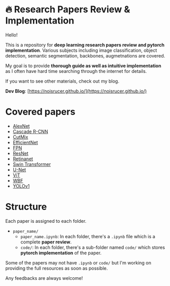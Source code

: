# 🔥 Research Papers Review & Implementation

Hello! 

This is a repository for **deep learning research papers review and pytorch implementation**. Various subjects including image classification, object detection, semantic segmentation, backbones, augmetnations are covered.

My goal is to provide **thorough guide as well as intuitive implementation** as I often have hard time searching through the internet for details.

If you want to see other materials, check out my blog.

**Dev Blog**: [https://noisrucer.github.io/](https://noisrucer.github.io/)

# Covered papers

- [AlexNet](https://papers.nips.cc/paper/2012/hash/c399862d3b9d6b76c8436e924a68c45b-Abstract.html)
- [Cascade R-CNN](https://arxiv.org/abs/1712.00726)
- [CutMix](https://arxiv.org/abs/1905.04899)
- [EfficientNet](https://arxiv.org/abs/1905.11946)
- [FPN](https://arxiv.org/abs/1612.03144)
- [ResNet](https://arxiv.org/abs/1512.03385)
- [Retinanet](https://arxiv.org/abs/1708.02002)
- [Swin Transformer](https://arxiv.org/abs/2103.14030)
- [U-Net](https://arxiv.org/abs/1505.04597)
- [ViT](https://arxiv.org/abs/2010.11929)
- [WBF](https://arxiv.org/abs/1910.13302)
- [YOLOv1](https://arxiv.org/abs/1506.02640)

# Structure

Each paper is assigned to each folder.

- `paper_name/`
    - `paper_name.ipynb`: In each folder, there's a `.ipynb` file which is a complete **paper review**.
    - `code/`: In each folder, there's a sub-folder named `code/` which stores **pytorch implementation** of the paper.
    
Some of the papers may not have `.ipynb` or `code/` but I'm working on providing the full resources as soon as possible.

Any feedbacks are always welcome!